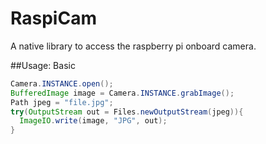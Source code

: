 # RaspiCam
A native library to access the raspberry pi onboard camera.

##Usage:
Basic
```java
Camera.INSTANCE.open();
BufferedImage image = Camera.INSTANCE.grabImage();
Path jpeg = "file.jpg";
try(OutputStream out = Files.newOutputStream(jpeg)){
  ImageIO.write(image, "JPG", out);
}
```
